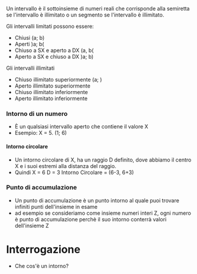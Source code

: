Un intervallo è il sottoinsieme di numeri reali che corrisponde alla semiretta se l'intervallo è illimitato o un segmento se l'intervallo è illimitato. 

Gli intervalli limitati possono essere:
- Chiusi (a; b)
- Aperti )a; b(
- Chiuso a SX e aperto a DX (a, b(
- Aperto a SX e chiuso a DX )a; b)

Gli intervalli illimitati
- Chiuso illimitato superiormente (a; )
- Aperto illimitato superiormente
- Chiuso illimitato inferiormente
- Aperto illimitato inferiormente

### Intorno di un numero
- È un qualsiasi intervallo aperto che contiene il valore X
- Esempio: X = 5.   (1; 6)

#### Intorno circolare
- Un intorno circolare di X, ha un raggio D definito, dove abbiamo il centro X e i suoi estremi alla distanza del raggio. 
- Quindi X = 6 D = 3 Intorno Circolare = (6-3, 6+3)

### Punto di accumulazione
- Un punto di accumulazione è un punto intorno al quale puoi trovare infiniti punti dell'insieme in esame
- ad esempio se consideriamo come insieme numeri interi Z, ogni numero è punto di accumulazione perchè il suo intorno conterrà valori dell'insieme Z

# Interrogazione
- Che cos'è un intorno? 
